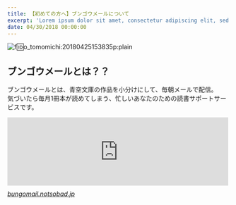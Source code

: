 ```yaml
---
title: 【初めての方へ】ブンゴウメールについて
excerpt: 'Lorem ipsum dolor sit amet, consectetur adipiscing elit, sed do eiusmod tempor incididunt ut labore et dolore magna aliqua. Praesent elementum facilisis leo vel fringilla est ullamcorper eget. At imperdiet dui accumsan sit amet nulla facilisi morbi tempus.'
date: 04/30/2018 00:00:00
---
```


![f:id:o_tomomichi:20180425153835p:plain](https://storage.googleapis.com/blog-notsobad/images/20180425153835.png "f:id:o_tomomichi:20180425153835p:plain")

ブンゴウメールとは？？
-----------

ブンゴウメールとは、青空文庫の作品を小分けにして、毎朝メールで配信。  
気づいたら毎月1冊本が読めてしまう、忙しいあなたのための読書サポートサービスです。

<iframe src="https://hatenablog-parts.com/embed?url=http%3A%2F%2Fbungomail.notsobad.jp%2F" title="ブンゴウメール | 文豪から毎朝メールが届く、新感覚の読書体験📕" class="embed-card embed-webcard" scrolling="no" frameborder="0" style="display: block; width: 100%; height: 155px; max-width: 500px; margin: 10px 0px;"></iframe><cite class="hatena-citation"><a href="http://bungomail.notsobad.jp/">bungomail.notsobad.jp</a></cite>